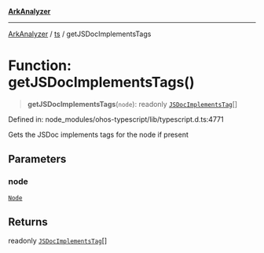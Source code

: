 [**ArkAnalyzer**](../../../../README.md)

***

[ArkAnalyzer](../../../../globals.md) / [ts](../README.md) / getJSDocImplementsTags

# Function: getJSDocImplementsTags()

> **getJSDocImplementsTags**(`node`): readonly [`JSDocImplementsTag`](../interfaces/JSDocImplementsTag.md)[]

Defined in: node\_modules/ohos-typescript/lib/typescript.d.ts:4771

Gets the JSDoc implements tags for the node if present

## Parameters

### node

[`Node`](../interfaces/Node.md)

## Returns

readonly [`JSDocImplementsTag`](../interfaces/JSDocImplementsTag.md)[]
